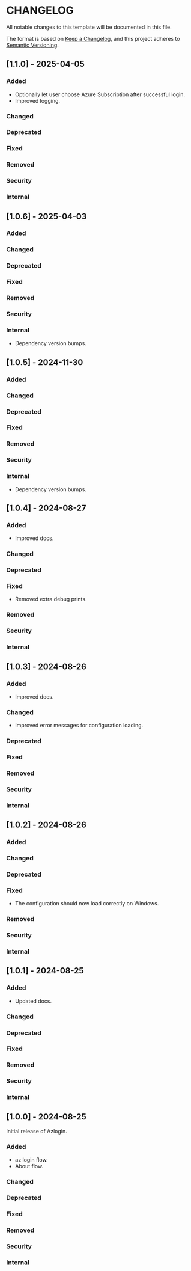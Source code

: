 # CHANGELOG

All notable changes to this template will be documented in this file.

The format is based on [Keep a Changelog](https://keepachangelog.com/en/1.0.0/),
and this project adheres to [Semantic Versioning](https://semver.org/spec/v2.0.0.html).

## [1.1.0] - 2025-04-05

### Added

- Optionally let user choose Azure Subscription after successful login.
- Improved logging.

### Changed

### Deprecated

### Fixed

### Removed

### Security

### Internal

## [1.0.6] - 2025-04-03

### Added

### Changed

### Deprecated

### Fixed

### Removed

### Security

### Internal

- Dependency version bumps.

## [1.0.5] - 2024-11-30

### Added

### Changed

### Deprecated

### Fixed

### Removed

### Security

### Internal

- Dependency version bumps.

## [1.0.4] - 2024-08-27

### Added

- Improved docs.

### Changed

### Deprecated

### Fixed

- Removed extra debug prints.

### Removed

### Security

### Internal

## [1.0.3] - 2024-08-26

### Added

- Improved docs.

### Changed

- Improved error messages for configuration loading.

### Deprecated

### Fixed

### Removed

### Security

### Internal

## [1.0.2] - 2024-08-26

### Added

### Changed

### Deprecated

### Fixed

- The configuration should now load correctly on Windows.

### Removed

### Security

### Internal

## [1.0.1] - 2024-08-25

### Added

- Updated docs.

### Changed

### Deprecated

### Fixed

### Removed

### Security

### Internal


## [1.0.0] - 2024-08-25

Initial release of Azlogin.

### Added

- az login flow.
- About flow.

### Changed

### Deprecated

### Fixed

### Removed

### Security

### Internal
